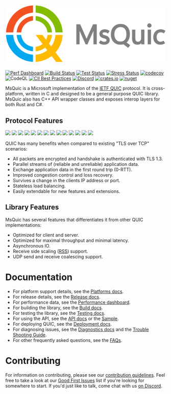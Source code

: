 <h1 align="center"><img src="docs/images/readme_logo.png" width="500" alt="MsQuic logo"/></h1>

[![Perf Dashboard](https://img.shields.io/static/v1?label=Performance&message=Dashboard&color=blue)](https://microsoft.github.io/msquic/)
[![Build Status](https://img.shields.io/github/actions/workflow/status/microsoft/msquic/build.yml?query=branch%3Amain&label=Build)](https://github.com/microsoft/msquic/actions/workflows/build.yml?query=branch%3Amain)
[![Test Status](https://img.shields.io/github/actions/workflow/status/microsoft/msquic/test.yml?query=branch%3Amain&label=Test)](https://github.com/microsoft/msquic/actions/workflows/test.yml?query=branch%3Amain)
[![Stress Status](https://img.shields.io/github/actions/workflow/status/microsoft/msquic/stress.yml?query=branch%3Amain&label=Stress)](https://github.com/microsoft/msquic/actions/workflows/stress.yml?query=branch%3Amain)
[![codecov](https://codecov.io/github/microsoft/msquic/branch/main/graph/badge.svg?token=xAjIMDn7wy)](https://codecov.io/github/microsoft/msquic)
![CodeQL](https://github.com/microsoft/msquic/workflows/CodeQL/badge.svg?branch=main)
[![CII Best Practices](https://bestpractices.coreinfrastructure.org/projects/4846/badge)](https://bestpractices.coreinfrastructure.org/projects/4846)
[![Discord](https://img.shields.io/discord/827744285595271168?label=Discord&logo=discord&logoColor=white&color=7289DA)](https://discord.gg/YGAtCwTSsc)
[![crates.io](https://img.shields.io/crates/v/msquic)](https://crates.io/crates/msquic)
[![nuget](https://img.shields.io/nuget/vpre/Microsoft.Native.Quic.MsQuic.Schannel?style=plastic)](https://www.nuget.org/profiles/msquic)

MsQuic is a Microsoft implementation of the [IETF QUIC](https://datatracker.ietf.org/wg/quic/about/)
protocol. It is cross-platform, written in C and designed to be a general purpose QUIC library. MsQuic also has C++ API wrapper classes and exposes interop layers for both Rust and C#.

## Protocol Features

[![](https://img.shields.io/static/v1?label=RFC&message=9000&color=brightgreen)](https://tools.ietf.org/html/rfc9000)
[![](https://img.shields.io/static/v1?label=RFC&message=9001&color=brightgreen)](https://tools.ietf.org/html/rfc9001)
[![](https://img.shields.io/static/v1?label=RFC&message=9002&color=brightgreen)](https://tools.ietf.org/html/rfc9002)
[![](https://img.shields.io/static/v1?label=RFC&message=9221&color=brightgreen)](https://tools.ietf.org/html/rfc9221)
[![](https://img.shields.io/static/v1?label=RFC&message=9287&color=brightgreen)](https://tools.ietf.org/html/rfc9287)
[![](https://img.shields.io/static/v1?label=RFC&message=9368&color=brightgreen)](https://tools.ietf.org/html/rfc9368)
[![](https://img.shields.io/static/v1?label=RFC&message=9369&color=brightgreen)](https://tools.ietf.org/html/rfc9369)
[![](https://img.shields.io/static/v1?label=Draft&message=Load%20Balancers&color=blue)](https://tools.ietf.org/html/draft-ietf-quic-load-balancers)
[![](https://img.shields.io/static/v1?label=Draft&message=ACK%20Frequency&color=blue)](https://tools.ietf.org/html/draft-ietf-quic-ack-frequency)
[![](https://img.shields.io/static/v1?label=Draft&message=Disable%20Encryption&color=blueviolet)](https://tools.ietf.org/html/draft-banks-quic-disable-encryption)
[![](https://img.shields.io/static/v1?label=Draft&message=Performance&color=blueviolet)](https://tools.ietf.org/html/draft-banks-quic-performance)
[![](https://img.shields.io/static/v1?label=Draft&message=CIBIR&color=blueviolet)](https://tools.ietf.org/html/draft-banks-quic-cibir)
[![](https://img.shields.io/static/v1?label=Draft&message=Timestamps&color=blueviolet)](https://tools.ietf.org/html/draft-huitema-quic-ts)
[![](https://img.shields.io/static/v1?label=Draft&message=ReliableReset&color=blueviolet)](https://datatracker.ietf.org/doc/draft-ietf-quic-reliable-stream-reset/)

QUIC has many benefits when compared to existing "TLS over TCP" scenarios:

  * All packets are encrypted and handshake is authenticated with TLS 1.3.
  * Parallel streams of (reliable and unreliable) application data.
  * Exchange application data in the first round trip (0-RTT).
  * Improved congestion control and loss recovery.
  * Survives a change in the clients IP address or port.
  * Stateless load balancing.
  * Easily extendable for new features and extensions.

## Library Features

MsQuic has several features that differentiates it from other QUIC implementations:

  * Optimized for client and server.
  * Optimized for maximal throughput and minimal latency.
  * Asynchronous IO.
  * Receive side scaling ([RSS](https://docs.microsoft.com/en-us/windows-hardware/drivers/network/introduction-to-receive-side-scaling)) support.
  * UDP send and receive coalescing support.

# Documentation

  * For platform support details, see the [Platforms docs](./docs/Platforms.md).
  * For release details, see the [Release docs](./docs/Release.md).
  * For performance data, see the [Performance dashboard](https://aka.ms/msquicperformance).
  * For building the library, see the [Build docs](./docs/BUILD.md).
  * For testing the library, see the [Testing docs](./docs/TEST.md).
  * For using the API, see the [API docs](./docs/API.md) or the [Sample](./src/tools/sample/sample.c).
  * For deploying QUIC, see the [Deployment docs](./docs/Deployment.md).
  * For diagnosing issues, see the [Diagnostics docs](./docs/Diagnostics.md) and the [Trouble Shooting Guide](./docs/TSG.md).
  * For other frequently asked questions, see the [FAQs](./docs/FAQ.md).

# Contributing

For information on contributing, please see our [contribution guidelines](./.github/CONTRIBUTING.md). Feel free to take a look at our [Good First Issues](https://github.com/microsoft/msquic/labels/good%20first%20issue) list if you're looking for somewhere to start. If you'd just like to talk, come chat with us [on Discord](https://discord.gg/YGAtCwTSsc).
